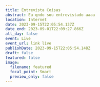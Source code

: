 ```yaml
---
title: Entrevista Coisas
abstract: Eu qndo sou entrevistado aaaa
location: Internet
date: 2023-09-15T22:05:54.137Z
date_end: 2023-09-01T22:09:27.866Z
all_day: false
event: Live
event_url: link live
publishDate: 2023-09-15T22:05:54.148Z
draft: false
featured: false
image:
  filename: featured
  focal_point: Smart
  preview_only: false
---
```

